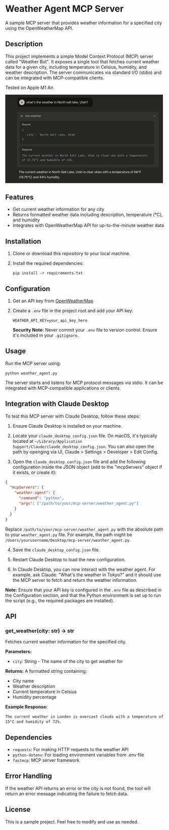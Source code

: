 # Weather Agent MCP Server

A sample MCP server that provides weather information for a specified city using the OpenWeatherMap API.

## Description

This project implements a simple Model Context Protocol (MCP) server called "Weather Bot". It exposes a single tool that fetches current weather data for a given city, including temperature in Celsius, humidity, and weather description. The server communicates via standard I/O (stdio) and can be integrated with MCP-compatible clients.

Tested on Apple M1 Air.

<img src="Claude-Desktop.png" alt="Test Result" width="500px"/>

## Features

- Get current weather information for any city
- Returns formatted weather data including description, temperature (°C), and humidity
- Integrates with OpenWeatherMap API for up-to-the-minute weather data

## Installation

1. Clone or download this repository to your local machine.

2. Install the required dependencies:
   ```
   pip install -r requirements.txt
   ```

## Configuration

1. Get an API key from [OpenWeatherMap](https://openweathermap.org/api)

2. Create a `.env` file in the project root and add your API key:
   ```
   WEATHER_API_KEY=your_api_key_here
   ```
   **Security Note:** Never commit your `.env` file to version control. Ensure it's included in your `.gitignore`.

## Usage

Run the MCP server using:

```
python weather_agent.py
```

The server starts and listens for MCP protocol messages via stdio. It can be integrated with MCP-compatible applications or clients.

## Integration with Claude Desktop

To test this MCP server with Claude Desktop, follow these steps:

1. Ensure Claude Desktop is installed on your machine.

2. Locate your `claude_desktop_config.json` file. On macOS, it's typically located at `~/Library/Application Support/Claude/claude_desktop_config.json`. You can also open the path by openging via UI, Claude > Settings > Developer > Edit Config.

3. Open the `claude_desktop_config.json` file and add the following configuration inside the JSON object (add to the "mcpServers" object if it exists, or create it):

```json
{
  "mcpServers": {
    "weather-agent": {
      "command": "python",
      "args": ["/path/to/your/mcp-server/weather_agent.py"]
    }
  }
}
```

Replace `/path/to/your/mcp-server/weather_agent.py` with the absolute path to your `weather_agent.py` file. For example, the path might be `/Users/yourusername/Desktop/mcp-server/weather_agent.py`.

4. Save the `claude_desktop_config.json` file.

5. Restart Claude Desktop to load the new configuration.

6. In Claude Desktop, you can now interact with the weather agent. For example, ask Claude: "What's the weather in Tokyo?" and it should use the MCP server to fetch and return the weather information.

**Note:** Ensure that your API key is configured in the `.env` file as described in the Configuration section, and that the Python environment is set up to run the script (e.g., the required packages are installed).

## API

### get_weather(city: str) -> str

Fetches current weather information for the specified city.

**Parameters:**

- `city`: String - The name of the city to get weather for

**Returns:**
A formatted string containing:

- City name
- Weather description
- Current temperature in Celsius
- Humidity percentage

**Example Response:**

```
The current weather in London is overcast clouds with a temperature of 15°C and humidity of 72%.
```

## Dependencies

- `requests`: For making HTTP requests to the weather API
- `python-dotenv`: For loading environment variables from .env file
- `fastmcp`: MCP server framework

## Error Handling

If the weather API returns an error or the city is not found, the tool will return an error message indicating the failure to fetch data.

## License

This is a sample project. Feel free to modify and use as needed.

